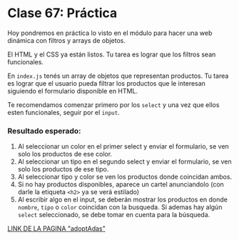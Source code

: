# Clase 67: Práctica

Hoy pondremos en práctica lo visto en el módulo para hacer una web dinámica con filtros y arrays de objetos.

El HTML y el CSS ya están listos. Tu tarea es lograr que los filtros sean funcionales.

En `index.js` tenés un array de objetos que representan productos. Tu tarea es lograr que el usuario pueda filtrar los productos que le interesan siguiendo el formulario disponible en HTML.

Te recomendamos comenzar primero por los `select` y una vez que ellos esten funcionales, seguir por el `input`.

### Resultado esperado:

1. Al seleccionar un color en el primer select y enviar el formulario, se ven solo los productos de ese color.
2. Al seleccionar un tipo en el segundo select y enviar el formulario, se ven solo los productos de ese tipo.
3. Al seleccionar tipo y color se ven los productos donde coincidan ambos.
4. Si no hay productos disponibles, aparece un cartel anunciandolo (con darle la etiqueta `<h2>` ya se verá estilado)
5. Al escribir algo en el input, se deberán mostrar los productos en donde `nombre`, `tipo` o `color` coincidan con la busqueda. Si ademas hay algún `select` seleccionado, se debe tomar en cuenta para la búsqueda.

[LINK DE LA PAGINA "adoptAdas"]( https://sotodeborahcar.github.io/zapat-Adas/)
